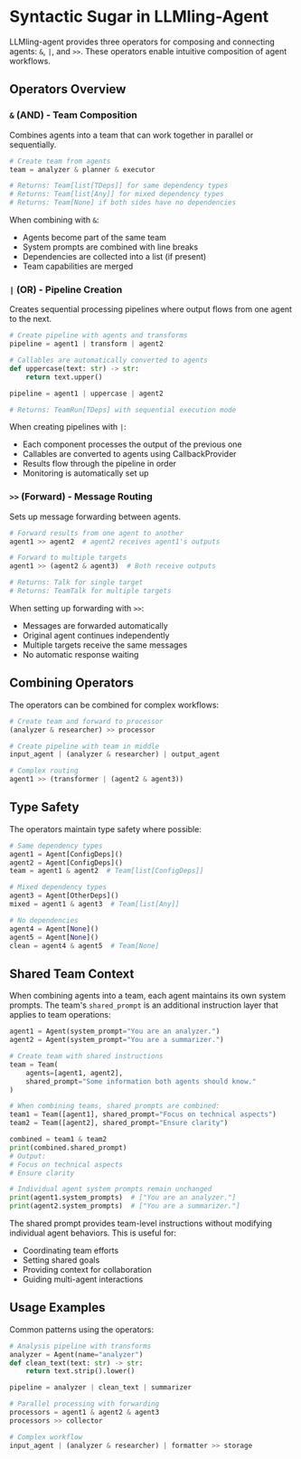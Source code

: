 # Syntactic Sugar in LLMling-Agent

LLMling-agent provides three operators for composing and connecting agents: `&`, `|`, and `>>`. These operators enable intuitive composition of agent workflows.

## Operators Overview

### `&` (AND) - Team Composition
Combines agents into a team that can work together in parallel or sequentially.

```python
# Create team from agents
team = analyzer & planner & executor

# Returns: Team[list[TDeps]] for same dependency types
# Returns: Team[list[Any]] for mixed dependency types
# Returns: Team[None] if both sides have no dependencies
```

When combining with `&`:

- Agents become part of the same team
- System prompts are combined with line breaks
- Dependencies are collected into a list (if present)
- Team capabilities are merged

### `|` (OR) - Pipeline Creation
Creates sequential processing pipelines where output flows from one agent to the next.

```python
# Create pipeline with agents and transforms
pipeline = agent1 | transform | agent2

# Callables are automatically converted to agents
def uppercase(text: str) -> str:
    return text.upper()

pipeline = agent1 | uppercase | agent2

# Returns: TeamRun[TDeps] with sequential execution mode
```

When creating pipelines with `|`:

- Each component processes the output of the previous one
- Callables are converted to agents using CallbackProvider
- Results flow through the pipeline in order
- Monitoring is automatically set up

### `>>` (Forward) - Message Routing
Sets up message forwarding between agents.

```python
# Forward results from one agent to another
agent1 >> agent2  # agent2 receives agent1's outputs

# Forward to multiple targets
agent1 >> (agent2 & agent3)  # Both receive outputs

# Returns: Talk for single target
# Returns: TeamTalk for multiple targets
```

When setting up forwarding with `>>`:

- Messages are forwarded automatically
- Original agent continues independently
- Multiple targets receive the same messages
- No automatic response waiting

## Combining Operators

The operators can be combined for complex workflows:

```python
# Create team and forward to processor
(analyzer & researcher) >> processor

# Create pipeline with team in middle
input_agent | (analyzer & researcher) | output_agent

# Complex routing
agent1 >> (transformer | (agent2 & agent3))
```

## Type Safety

The operators maintain type safety where possible:

```python
# Same dependency types
agent1 = Agent[ConfigDeps]()
agent2 = Agent[ConfigDeps]()
team = agent1 & agent2  # Team[list[ConfigDeps]]

# Mixed dependency types
agent3 = Agent[OtherDeps]()
mixed = agent1 & agent3  # Team[list[Any]]

# No dependencies
agent4 = Agent[None]()
agent5 = Agent[None]()
clean = agent4 & agent5  # Team[None]
```

## Shared Team Context

When combining agents into a team, each agent maintains its own system prompts. The team's `shared_prompt` is an additional instruction layer that applies to team operations:

```python
agent1 = Agent(system_prompt="You are an analyzer.")
agent2 = Agent(system_prompt="You are a summarizer.")

# Create team with shared instructions
team = Team(
    agents=[agent1, agent2],
    shared_prompt="Some information both agents should know."
)

# When combining teams, shared prompts are combined:
team1 = Team([agent1], shared_prompt="Focus on technical aspects")
team2 = Team([agent2], shared_prompt="Ensure clarity")

combined = team1 & team2
print(combined.shared_prompt)
# Output:
# Focus on technical aspects
# Ensure clarity

# Individual agent system prompts remain unchanged
print(agent1.system_prompts)  # ["You are an analyzer."]
print(agent2.system_prompts)  # ["You are a summarizer."]
```

The shared prompt provides team-level instructions without modifying individual agent behaviors. This is useful for:

- Coordinating team efforts
- Setting shared goals
- Providing context for collaboration
- Guiding multi-agent interactions


## Usage Examples

Common patterns using the operators:

```python
# Analysis pipeline with transforms
analyzer = Agent(name="analyzer")
def clean_text(text: str) -> str:
    return text.strip().lower()

pipeline = analyzer | clean_text | summarizer

# Parallel processing with forwarding
processors = agent1 & agent2 & agent3
processors >> collector

# Complex workflow
input_agent | (analyzer & researcher) | formatter >> storage
```

